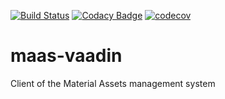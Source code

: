 [![Build Status](https://travis-ci.com/rednavis/spring-graphql-microservice.svg?branch=master)](https://travis-ci.com/rednavis/maas-vaadin)
[![Codacy Badge](https://api.codacy.com/project/badge/Grade/7d36295503574b40bb06bd4975dc40f6)](https://app.codacy.com/gh/rednavis/maas-vaadin?utm_source=github.com&utm_medium=referral&utm_content=rednavis/maas-vaadin&utm_campaign=Badge_Grade_Settings)
[![codecov](https://codecov.io/gh/rednavis/spring-graphql-microservice/branch/master/graph/badge.svg)](https://codecov.io/gh/rednavis/maas-vaadin)

# maas-vaadin
Client of the Material Assets management system
